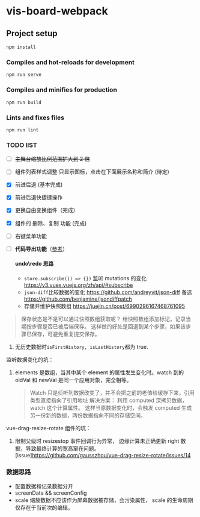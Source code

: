 # vis-board-webpack

## Project setup

```
npm install
```

### Compiles and hot-reloads for development

```
npm run serve
```

### Compiles and minifies for production

```
npm run build
```

### Lints and fixes files

```
npm run lint
```

### TODO lIST

- [ ] ~~主舞台缩放比例范围扩大到 2 倍~~
- [ ] 组件列表样式调整 只显示图标，点击在下面展示名称和简介 (待定)

- [x] 前进后退 (基本完成)
- [x] 前进后退快捷键操作
- [x] 更换自由变换组件（完成）
- [x] 组件的 删除、复制 功能 (完成)
- [ ] 右键菜单功能
- [ ] **代码导出功能**（[参考](https://github.com/vuegg/vuegg)）

  #### undo\redo 思路

  - `store.subscribe(() => {})` 监听 mutations 的变化 <https://v3.vuex.vuejs.org/zh/api/#subscribe>
  - `json-diff`比较数据的变化 <https://github.com/andreyvit/json-diff> 备选<https://github.com/benjamine/jsondiffpatch>
  - 存储并维护快照数组 <https://juejin.cn/post/6990296167468761095>

> 保存状态是不是可以通过快照数组获取呢？ 给快照数组添加标记，记录当期按步骤是否已被后端保存。 这样做的好处是回退到某个步骤，如果该步骤已保存，可避免重复提交保存。

1. 无历史数据时`isFirstHistory, isLastHistory`都为 true.

监听数据变化的坑：

1. elements 是数组，当其中某个 element 的属性发生变化时。watch 到的 oldVal 和 newVal 是同一个应用对象，完全相等。
   > Watch 只是侦听到数据改变了，并不会把之前的老值给缓存下来，引用类型直接指向了引用地址
   > 解决方案： 利用 computed 深拷贝数据，watch 这个计算属性。 这样当原数据变化时，会触发 computed 生成另一份新的数据，两份数据指向不同的存储空间。

vue-drag-resize-rotate 组件的坑：

1. 限制父级时 resizestop 事件回调行为异常， 边缘计算未正确更新 right 数据，导致最终计算的宽高窜在问题。[issue]<https://github.com/gausszhou/vue-drag-resize-rotate/issues/14>

### 数据思路

- 配置数据和记录数据分开
- screenData && screenConfig
- scale 缩放数据不应该作为屏幕数据被存储，会污染属性， scale 的生命周期仅存在于当前次的编辑。

<!-- ### 数据变更（解耦） -->

<!-- 属性配置面板数据变化之后应该作为一次 commit 提交到 store， store 更新数据触发主舞台预览 -->
